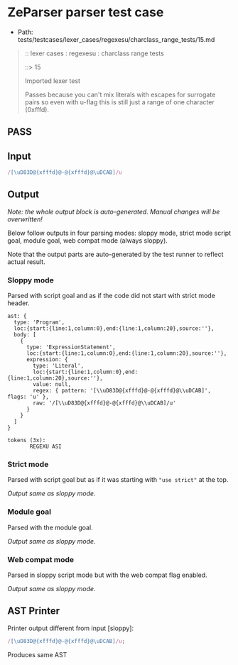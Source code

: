 # ZeParser parser test case

- Path: tests/testcases/lexer_cases/regexesu/charclass_range_tests/15.md

> :: lexer cases : regexesu : charclass range tests
>
> ::> 15
>
> Imported lexer test
>
> Passes because you can't mix literals with escapes for surrogate pairs so even with u-flag this is still just a range of one character (0xfffd).

## PASS

## Input

`````js
/[\uD83D@{xfffd}@-@{xfffd}@\uDCAB]/u
`````

## Output

_Note: the whole output block is auto-generated. Manual changes will be overwritten!_

Below follow outputs in four parsing modes: sloppy mode, strict mode script goal, module goal, web compat mode (always sloppy).

Note that the output parts are auto-generated by the test runner to reflect actual result.

### Sloppy mode

Parsed with script goal and as if the code did not start with strict mode header.

`````
ast: {
  type: 'Program',
  loc:{start:{line:1,column:0},end:{line:1,column:20},source:''},
  body: [
    {
      type: 'ExpressionStatement',
      loc:{start:{line:1,column:0},end:{line:1,column:20},source:''},
      expression: {
        type: 'Literal',
        loc:{start:{line:1,column:0},end:{line:1,column:20},source:''},
        value: null,
        regex: { pattern: '[\\uD83D@{xfffd}@-@{xfffd}@\\uDCAB]', flags: 'u' },
        raw: '/[\\uD83D@{xfffd}@-@{xfffd}@\\uDCAB]/u'
      }
    }
  ]
}

tokens (3x):
       REGEXU ASI
`````

### Strict mode

Parsed with script goal but as if it was starting with `"use strict"` at the top.

_Output same as sloppy mode._

### Module goal

Parsed with the module goal.

_Output same as sloppy mode._

### Web compat mode

Parsed in sloppy script mode but with the web compat flag enabled.

_Output same as sloppy mode._

## AST Printer

Printer output different from input [sloppy]:

````js
/[\uD83D@{xfffd}@-@{xfffd}@\uDCAB]/u;
````

Produces same AST
